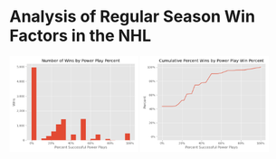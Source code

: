 # Analysis of Regular Season Win Factors in the NHL











<p float="left">
  <img src="./images/num-pp-wins.png" width="45%" />
  <img src="./images/cum-perc-wins-pp.png" width="45%" /> 
</p>